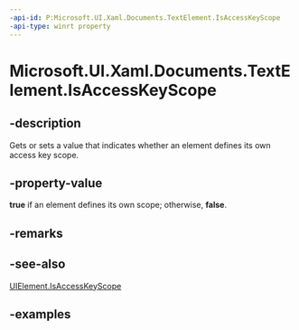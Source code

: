 ```yaml
---
-api-id: P:Microsoft.UI.Xaml.Documents.TextElement.IsAccessKeyScope
-api-type: winrt property
---
```


<!-- Property syntax.
public bool IsAccessKeyScope { get;  set; }
-->

# Microsoft.UI.Xaml.Documents.TextElement.IsAccessKeyScope

## -description

Gets or sets a value that indicates whether an element defines its own access key scope.

## -property-value

**true** if an element defines its own scope; otherwise, **false**.

## -remarks

## -see-also

[UIElement.IsAccessKeyScope](../microsoft.ui.xaml/uielement_isaccesskeyscope.md)

## -examples
